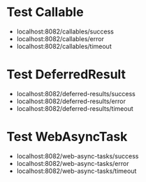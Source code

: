 # Test Callable
- localhost:8082/callables/success
- localhost:8082/callables/error
- localhost:8082/callables/timeout

# Test DeferredResult
- localhost:8082/deferred-results/success
- localhost:8082/deferred-results/error
- localhost:8082/deferred-results/timeout

# Test WebAsyncTask
- localhost:8082/web-async-tasks/success
- localhost:8082/web-async-tasks/error
- localhost:8082/web-async-tasks/timeout
